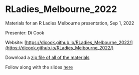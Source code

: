 # RLadies_Melbourne_2022

Materials for an R Ladies Melbourne presentation, Sep 1, 2022

Presenter: Di Cook

Website: [https://dicook.github.io/RLadies_Melbourne_2022/](https://dicook.github.io/RLadies_Melbourne_2022/)

Download a [zip file of all of the materials](https://dicook.github.io/RLadies_Melbourne_2022/RLadies_Melbourne_2022.zip)

Follow along with the slides [here](https://dicook.github.io/RLadies_Melbourne_2022/slides.html)
